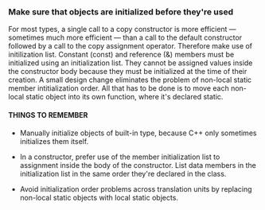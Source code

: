  ### Make sure that objects are initialized before they're used

For most types, a single call to a copy constructor is more efficient — sometimes much more efficient — than a call to the default constructor followed by a call to the copy assignment operator. Therefore make use of initilization list.
Constant (const) and reference (&) members must be initialized using an initialization list. They cannot be assigned values inside the constructor body because they must be initialized at the time of their creation. A small design change eliminates the problem of non-local static member intitialization order. All that has to be done is to move each non-local static object into its own function, where it's declared static. 

#### THINGS TO REMEMBER
* Manually initialize objects of built-in type, because C++ only sometimes initializes them itself.

* In a constructor, prefer use of the member initialization list to assignment inside the body of the constructor. List data members in the initialization list in the same order they're declared in the class.
* Avoid initialization order problems across translation units by replacing non-local static objects with local static objects.